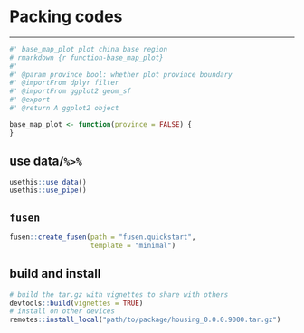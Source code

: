 # Packing codes

---

```R
#' base_map_plot plot china base region
# rmarkdown {r function-base_map_plot}
#'
#' @param province bool: whether plot province boundary
#' @importFrom dplyr filter
#' @importFrom ggplot2 geom_sf
#' @export
#' @return A ggplot2 object

base_map_plot <- function(province = FALSE) {
}
```

## use data/`%>%`

```R
usethis::use_data()
usethis::use_pipe()
```

## `fusen`

```R
fusen::create_fusen(path = "fusen.quickstart",
                    template = "minimal")
```

## build and install

```R
# build the tar.gz with vignettes to share with others
devtools::build(vignettes = TRUE)
# install on other devices
remotes::install_local("path/to/package/housing_0.0.0.9000.tar.gz")
```